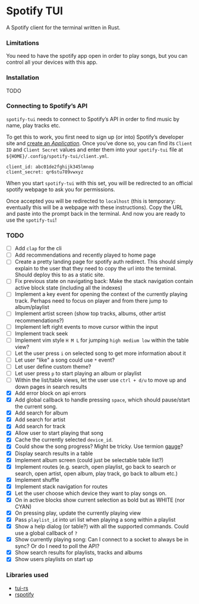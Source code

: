# Spotify TUI

A Spotify client for the terminal written in Rust.

### Limitations

You need to have the spotify app open in order to play songs, but you can control all your devices with this app.

### Installation

TODO

### Connecting to Spotify’s API

`spotify-tui` needs to connect to Spotify’s API in order to find music by
name, play tracks etc.

To get this to work, you first need to sign up (or into) Spotify’s
developer site and [create an _Application_][spotify-dev]. Once you’ve
done so, you can find its `Client ID` and `Client Secret` values and
enter them into your `spotify-tui` file at `${HOME}/.config/spotify-tui/client.yml`.

```
client_id: abc01de2fghijk345lmnop
client_secret: qr6stu789vwxyz
```

When you start `spotify-tui` with this set, you will be redirected to an official spotify webpage to ask you for permissions.

Once accepted you will be redirected to `localhost` (this is temporary: eventually this will be a webpage with these instructions). Copy the URL and paste into the prompt back in the terminal. And now you are ready to use the `spotify-tui`!

[spotify-dev]: https://developer.spotify.com/my-applications/#!/applications/create

### TODO

- [ ] Add `clap` for the cli
- [ ] Add recommendations and recently played to home page
- [ ] Create a pretty landing page for spotify auth redirect. This should simply explain to the user that they need to copy the url into the terminal. Should deploy this to as a static site.
- [ ] Fix previous state on navigating back: Make the stack navigation contain active block state (including all the indexes)
- [ ] Implement a key event for opening the context of the currently playing track. Perhaps need to focus on player and from there jump to album/playlist
- [ ] Implement artist screen (show top tracks, albums, other artist recommendations?)
- [ ] Implement left right events to move cursor within the input
- [ ] Implement track seek
- [ ] Implement vim style `H M L` for jumping `high medium low` within the table view?
- [ ] Let the user press `i` on selected song to get more information about it
- [ ] Let user "like" a song could use `*` event?
- [ ] Let user define custom theme?
- [ ] Let user press `p` to start playing an album or playlist
- [ ] Within the list/table views, let the user use `ctrl + d/u` to move up and down pages in search results
- [x] Add error block on api errors
- [x] Add global callback to handle pressing `space`, which should pause/start the current song.
- [x] Add search for album
- [x] Add search for artist
- [x] Add search for track
- [x] Allow user to start playing that song
- [x] Cache the currently selected `device_id`.
- [x] Could show the song progress? Might be tricky. Use termion [gauge](https://github.com/fdehau/tui-rs/blob/master/examples/gauge.rs)?
- [x] Display search results in a table
- [x] Implement album screen (could just be selectable table list?)
- [x] Implement routes (e.g. search, open playlist, go back to search or search, open artist, open album, play track, go back to album etc.)
- [x] Implement shuffle
- [x] Implement stack navigation for routes
- [x] Let the user choose which device they want to play songs on.
- [x] On in active blocks show current selection as bold but as WHITE (nor CYAN)
- [x] On pressing play, update the currently playing view
- [x] Pass `playlist_id` into uri list when playing a song within a playlist
- [x] Show a help dialog (or table?) with all the supported commands. Could use a global callback of `?`
- [x] Show currently playing song: Can I connect to a socket to always be in sync? Or do I need to poll the API?
- [x] Show search results for playlists, tracks and albums
- [x] Show users playlists on start up

### Libraries used

- [tui-rs](https://github.com/fdehau/tui-rs)
- [rspotify](https://github.com/ramsayleung/rspotify)
